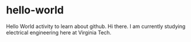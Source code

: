 # hello-world
Hello World activity to learn about github.
Hi there.  I am currently studying electrical engineering here at Virginia Tech.
